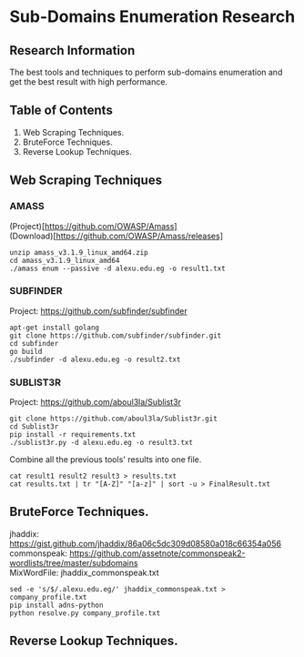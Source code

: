 # Sub-Domains Enumeration Research

## Research Information

The best tools and techniques to perform sub-domains enumeration and get the best result with high performance.

## Table of Contents

1. Web Scraping Techniques.
2. BruteForce Techniques.
3. Reverse Lookup Techniques.

## Web Scraping Techniques

### AMASS

(Project)[https://github.com/OWASP/Amass] <br>
(Download)[https://github.com/OWASP/Amass/releases]

```
unzip amass_v3.1.9_linux_amd64.zip
cd amass_v3.1.9_linux_amd64
./amass enum --passive -d alexu.edu.eg -o result1.txt
```

### SUBFINDER

Project: https://github.com/subfinder/subfinder

```
apt-get install golang
git clone https://github.com/subfinder/subfinder.git
cd subfinder
go build
./subfinder -d alexu.edu.eg -o result2.txt
```

### SUBLIST3R

Project: https://github.com/aboul3la/Sublist3r

```
git clone https://github.com/aboul3la/Sublist3r.git
cd Sublist3r
pip install -r requirements.txt
./sublist3r.py -d alexu.edu.eg -o result3.txt
```

Combine all the previous tools' results into one file.

```
cat result1 result2 result3 > results.txt
cat results.txt | tr "[A-Z]" "[a-z]" | sort -u > FinalResult.txt
```

## BruteForce Techniques.

jhaddix: https://gist.github.com/jhaddix/86a06c5dc309d08580a018c66354a056 <br>
commonspeak: https://github.com/assetnote/commonspeak2-wordlists/tree/master/subdomains <br>
MixWordFile: jhaddix_commonspeak.txt

```
sed -e 's/$/.alexu.edu.eg/' jhaddix_commonspeak.txt > company_profile.txt
pip install adns-python
python resolve.py company_profile.txt
```

## Reverse Lookup Techniques.

